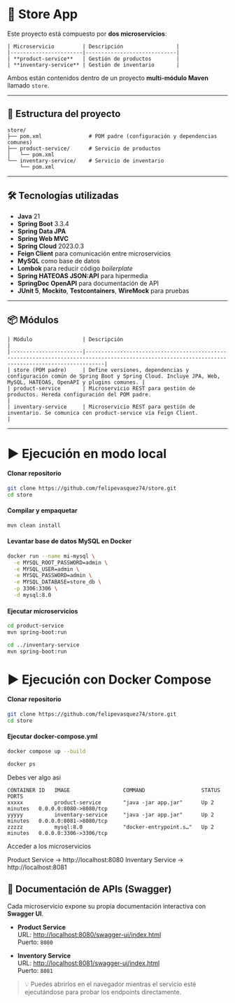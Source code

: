 # 🏪 Store App

Este proyecto está compuesto por **dos microservicios**:

```text
| Microservicio         | Descripción                 |
|-----------------------|-----------------------------|
| **product-service**   | Gestión de productos        |
| **inventary-service** | Gestión de inventario       |
```

Ambos están contenidos dentro de un proyecto **multi-módulo Maven** llamado `store`.

---

## 📂 Estructura del proyecto

```text
store/
├── pom.xml               # POM padre (configuración y dependencias comunes)
├── product-service/      # Servicio de productos
│   └── pom.xml
└── inventary-service/    # Servicio de inventario
    └── pom.xml
```

---

## 🛠 Tecnologías utilizadas

- **Java** 21  
- **Spring Boot** 3.3.4  
- **Spring Data JPA**  
- **Spring Web MVC**  
- **Spring Cloud** 2023.0.3  
- **Feign Client** para comunicación entre microservicios  
- **MySQL** como base de datos  
- **Lombok** para reducir código *boilerplate*  
- **Spring HATEOAS JSON:API** para hipermedia  
- **SpringDoc OpenAPI** para documentación de API  
- **JUnit 5**, **Mockito**, **Testcontainers**, **WireMock** para pruebas  

---

## 📦 Módulos

```text
| Módulo                | Descripción                                                                                                                                      |
|-----------------------|--------------------------------------------------------------------------------------------------------------------------------------------------|
| store (POM padre)     | Define versiones, dependencias y configuración común de Spring Boot y Spring Cloud. Incluye JPA, Web, MySQL, HATEOAS, OpenAPI y plugins comunes. |
| product-service       | Microservicio REST para gestión de productos. Hereda configuración del POM padre.                                                                |
| inventary-service     | Microservicio REST para gestión de inventario. Se comunica con product-service vía Feign Client.                                                 |
```

---

# ▶️ Ejecución en modo local


#### Clonar repositorio
```bash
git clone https://github.com/felipevasquez74/store.git
cd store
```

#### Compilar y empaquetar
```bash
mvn clean install
```

#### Levantar base de datos MySQL en Docker
```bash
docker run --name mi-mysql \
  -e MYSQL_ROOT_PASSWORD=admin \
  -e MYSQL_USER=admin \
  -e MYSQL_PASSWORD=admin \
  -e MYSQL_DATABASE=store_db \
  -p 3306:3306 \
  -d mysql:8.0
```

#### Ejecutar microservicios
```bash
cd product-service
mvn spring-boot:run
```

```bash
cd ../inventary-service
mvn spring-boot:run
```

# ▶️ Ejecución con Docker Compose

#### Clonar repositorio
```bash
git clone https://github.com/felipevasquez74/store.git
cd store
```

#### Ejecutar docker-compose.yml
```bash
docker compose up --build

docker ps

```

Debes ver algo asi 

```text
CONTAINER ID   IMAGE                 COMMAND                  STATUS         PORTS
xxxxx          product-service       "java -jar app.jar"      Up 2 minutes   0.0.0.0:8080->8080/tcp
yyyyy          inventary-service     "java -jar app.jar"      Up 2 minutes   0.0.0.0:8081->8080/tcp
zzzzz          mysql:8.0             "docker-entrypoint.s…"   Up 2 minutes   0.0.0.0:3306->3306/tcp
```
Acceder a los microservicios

Product Service → http://localhost:8080
Inventary Service → http://localhost:8081

## 📖 Documentación de APIs (Swagger)

Cada microservicio expone su propia documentación interactiva con **Swagger UI**.

- **Product Service**  
  URL: [http://localhost:8080/swagger-ui/index.html](http://localhost:8080/swagger-ui/index.html)  
  Puerto: `8080`

- **Inventory Service**  
  URL: [http://localhost:8081/swagger-ui/index.html](http://localhost:8081/swagger-ui/index.html)  
  Puerto: `8081`

> 💡 Puedes abrirlos en el navegador mientras el servicio esté ejecutándose para probar los endpoints directamente.

